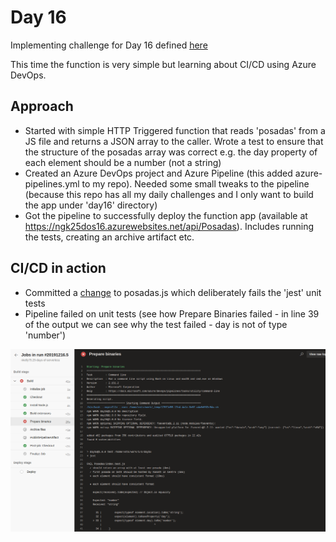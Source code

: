 # Day 16

Implementing challenge for Day 16 defined [here](https://25daysofserverless.com/calendar/16)

This time the function is very simple but learning about CI/CD using Azure DevOps.

## Approach
-   Started with simple HTTP Triggered function that reads 'posadas' from a JS file and returns a JSON array to the caller. Wrote a test to ensure that the structure of the posadas array was correct e.g. the day property of each element should be a number (not a string)
-   Created an Azure DevOps project and Azure Pipeline (this added azure-pipelines.yml to my repo). Needed some small tweaks to the pipeline (because this repo has all my daily challenges and I only want to build the app under 'day16' directory)
-   Got the pipeline to successfully deploy the function app (available at https://ngk25dos16.azurewebsites.net/api/Posadas). Includes running the tests, creating an archive artifact etc.
    
## CI/CD in action

-   Committed a [change](https://github.com/nkelly75/25-days-of-serverless/commit/6e07476648e1db91dfef8c9f61cf1e7e3136e081) to posadas.js which deliberately fails the 'jest' unit tests
-   Pipeline failed on unit tests (see how Prepare Binaries failed - in line 39 of the output we can see why the test failed - day is not of type 'number')

![Pipeline Failure](/day16/pipelineFailure.png)

